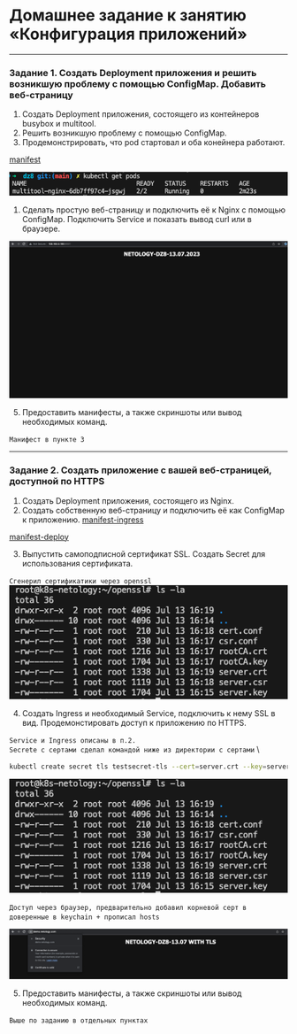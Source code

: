 # Домашнее задание к занятию «Конфигурация приложений»

------

### Задание 1. Создать Deployment приложения и решить возникшую проблему с помощью ConfigMap. Добавить веб-страницу

1. Создать Deployment приложения, состоящего из контейнеров busybox и multitool.
2. Решить возникшую проблему с помощью ConfigMap.
3. Продемонстрировать, что pod стартовал и оба конейнера работают.

[manifest](manifests/nginx_multitool.yaml)

![pods-running](screenshoots/1.png)

1. Сделать простую веб-страницу и подключить её к Nginx с помощью ConfigMap. Подключить Service и показать вывод curl или в браузере.

![simple-html](screenshoots/2.png)

5. Предоставить манифесты, а также скриншоты или вывод необходимых команд.

`Манифест в пункте 3`

------

### Задание 2. Создать приложение с вашей веб-страницей, доступной по HTTPS 

1. Создать Deployment приложения, состоящего из Nginx.
2. Создать собственную веб-страницу и подключить её как ConfigMap к приложению.
[manifest-ingress](manifests/ingress.yaml)

[manifest-deploy](manifests/ingress.yaml)

3. Выпустить самоподписной сертификат SSL. Создать Secret для использования сертификата.
   
`Сгенерил сертификатики через openssl`
![certs-path](screenshoots/4.png)

4. Создать Ingress и необходимый Service, подключить к нему SSL в вид. Продемонстировать доступ к приложению по HTTPS. 

`Service и Ingress описаны в п.2.`
\
`Secrete c сертами сделал командой ниже из директории с сертами`
\
```sh
kubectl create secret tls testsecret-tls --cert=server.crt --key=server.key
```

![create-secret](screenshoots/4.png)

`Доступ через браузер, предварительно добавил корневой серт в доверенные в keychain + прописал hosts`

![create-secret](screenshoots/3.png)

5. Предоставить манифесты, а также скриншоты или вывод необходимых команд.

`Выше по заданию в отдельных пунктах`
